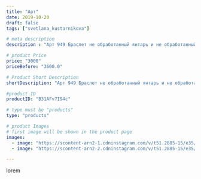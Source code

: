 ```yaml
---
title: "Арт"
date: 2019-10-20
draft: false
tags: ["svetlana_kustarnikova"]

# meta description
description : "Арт 949 Браслет не обработанный янтарь и не обработанный амазонит ПРОДАНО"

# product Price
price: "3000"
priceBefore: "3600.0"

# Product Short Description
shortDescription: "Арт 949 Браслет не обработанный янтарь и не обработанный амазонит ПРОДАНО"

#product ID
productID: "B31AFv7I94c"

# type must be "products"
type: "products"

# product Images
# first image will be shown in the product page
images:
  - image: "https://scontent-arn2-1.cdninstagram.com/v/t51.2885-15/e35/72650975_145659523357127_8949011387376238689_n.jpg?_nc_ht=scontent-arn2-1.cdninstagram.com&_nc_cat=111&_nc_ohc=Rtfy1CiQRYwAX_uK09D&se=7&tp=1&oh=687bc9be54d6b2bea642bc34a2095bd6&oe=605E80F2&ig_cache_key=MjE1ODYzMTk4MjQ4MTg0NTk4NQ%3D%3D.2"
  - image: "https://scontent-arn2-2.cdninstagram.com/v/t51.2885-15/e35/75443220_481913292519048_2930837438083818646_n.jpg?_nc_ht=scontent-arn2-2.cdninstagram.com&_nc_cat=100&_nc_ohc=Y8ecmE-VEisAX-ZdArb&se=7&tp=1&oh=d5918be0be7eb64746c33bcb1cff2e6d&oe=605F75B3&ig_cache_key=MjE1ODYzMTk4MjQ5MDI5MTQwMA%3D%3D.2"

---
```

lorem
